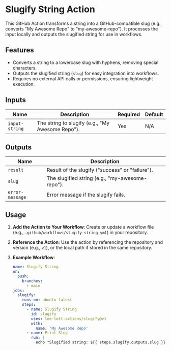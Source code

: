 # Slugify String Action

This GitHub Action transforms a string into a GitHub-compatible slug (e.g., converts "My Awesome Repo" to "my-awesome-repo"). It processes the input locally and outputs the slugified string for use in workflows.

## Features
- Converts a string to a lowercase slug with hyphens, removing special characters.
- Outputs the slugified string (`slug`) for easy integration into workflows.
- Requires no external API calls or permissions, ensuring lightweight execution.

## Inputs
| Name        | Description                                      | Required | Default |
|-------------|--------------------------------------------------|----------|---------|
| `input-string` | The string to slugify (e.g., "My Awesome Repo"). | Yes      | N/A     |

## Outputs
| Name        | Description                                           |
|-------------|-------------------------------------------------------|
| `result` | Result of the slugify ("success" or "failure").    |
| `slug` | The slugified string (e.g., "my-awesome-repo").    |
| `error-message` | Error message if the slugify fails.    |

## Usage
1. **Add the Action to Your Workflow**:
   Create or update a workflow file (e.g., `.github/workflows/slugify-string.yml`) in your repository.

2. **Reference the Action**:
   Use the action by referencing the repository and version (e.g., `v1`), or the local path if stored in the same repository.

3. **Example Workflow**:
   ```yaml
   name: Slugify String
   on:
     push:
       branches:
         - main
   jobs:
     slugify:
       runs-on: ubuntu-latest
       steps:
         - name: Slugify String
           id: slugify
           uses: lee-lott-actions/slugify@v1
           with:
             name: 'My Awesome Repo'
         - name: Print Slug
           run: |
             echo "Slugified string: ${{ steps.slugify.outputs.slug }}"
